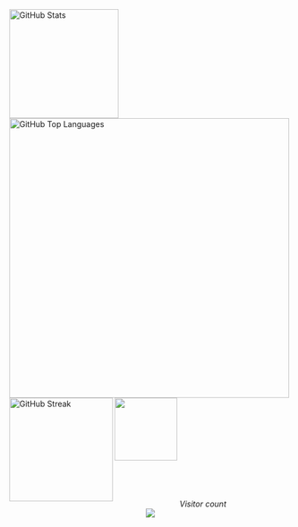 <!-- Username = RomulusMirauta -->


<a href="#">
	<img height=195
		src="https://github-readme-stats.vercel.app/api?username=RomulusMirauta&theme=dark&show_icons=true&hide_border=false&count_private=true&cache_seconds=86400"
		alt="GitHub Stats" />
</a>


<a href="https://gh-stats-gen.vercel.app/">
	<img height=500
		src="https://github-readme-stats.vercel.app/api/top-langs/?username=RomulusMirauta&theme=dark&show_icons=true&hide_border=false&cache_seconds=86400"
		alt="GitHub Top Languages" />
</a>



<a href="#">
	<img align="left" height=185
		src="https://github-readme-streak-stats.herokuapp.com/?user=RomulusMirauta&theme=dark&hide_border=false&cache_seconds=86400"
		alt="GitHub Streak" />
</a>


<a href="#">
	<img align="left" height=112
		src="https://github-profile-trophy.vercel.app/?username=RomulusMirauta&theme=darkhub&no-frame=false&title=Repositories,Followers,Commits&column=-1" />
</a>


<br><br><br><br><br><br><br><br><br>


<p align="center">
	<i>Visitor count</i><br>
	<img src="https://profile-counter.glitch.me/RomulusMirauta/count.svg" />
</p>